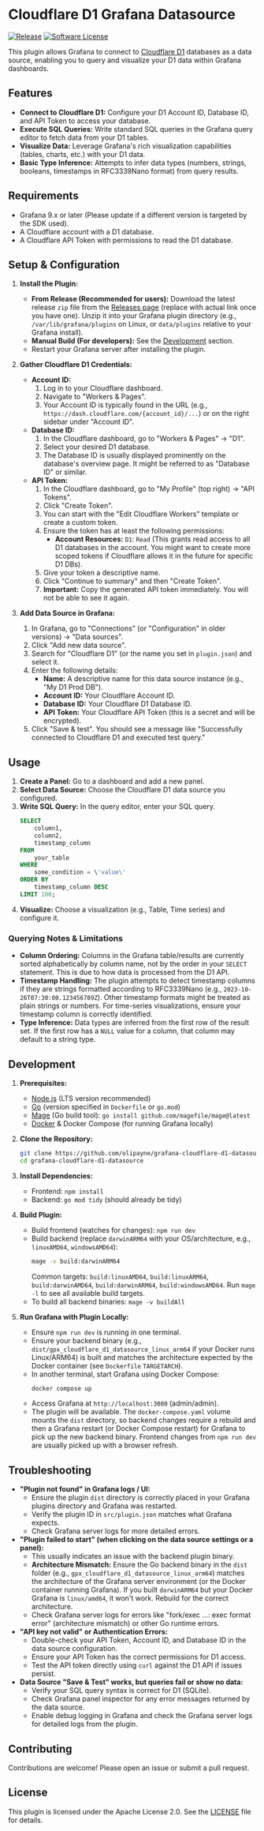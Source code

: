 # Cloudflare D1 Grafana Datasource

[![Release](https://img.shields.io/github/v/release/olipayne/grafana-cloudflare-d1-datasource?style=flat-square)](https://github.com/olipayne/grafana-cloudflare-d1-datasource/releases/latest)
[![Software License](https://img.shields.io/badge/license-Apache2-brightgreen.svg?style=flat-square)](LICENSE)
<!-- Add other badges as appropriate: build status, etc. -->

This plugin allows Grafana to connect to [Cloudflare D1](https://developers.cloudflare.com/d1/) databases as a data source, enabling you to query and visualize your D1 data within Grafana dashboards.

## Features

*   **Connect to Cloudflare D1:** Configure your D1 Account ID, Database ID, and API Token to access your database.
*   **Execute SQL Queries:** Write standard SQL queries in the Grafana query editor to fetch data from your D1 tables.
*   **Visualize Data:** Leverage Grafana\'s rich visualization capabilities (tables, charts, etc.) with your D1 data.
*   **Basic Type Inference:** Attempts to infer data types (numbers, strings, booleans, timestamps in RFC3339Nano format) from query results.

## Requirements

*   Grafana 9.x or later (Please update if a different version is targeted by the SDK used).
*   A Cloudflare account with a D1 database.
*   A Cloudflare API Token with permissions to read the D1 database.

## Setup & Configuration

1.  **Install the Plugin:**
    *   **From Release (Recommended for users):** Download the latest release `zip` file from the [Releases page](https://github.com/olipayne/grafana-cloudflare-d1-datasource/releases) (replace with actual link once you have one). Unzip it into your Grafana plugin directory (e.g., `/var/lib/grafana/plugins` on Linux, or `data/plugins` relative to your Grafana install).
    *   **Manual Build (For developers):** See the [Development](#development) section.
    *   Restart your Grafana server after installing the plugin.

2.  **Gather Cloudflare D1 Credentials:**
    *   **Account ID:**
        1.  Log in to your Cloudflare dashboard.
        2.  Navigate to "Workers & Pages".
        3.  Your Account ID is typically found in the URL (e.g., `https://dash.cloudflare.com/{account_id}/...`) or on the right sidebar under "Account ID".
        <!-- TODO: User to verify and add more precise instructions or link to CF docs -->
    *   **Database ID:**
        1.  In the Cloudflare dashboard, go to "Workers & Pages" -> "D1".
        2.  Select your desired D1 database.
        3.  The Database ID is usually displayed prominently on the database\'s overview page. It might be referred to as "Database ID" or similar.
        <!-- TODO: User to verify and add more precise instructions or link to CF docs -->
    *   **API Token:**
        1.  In the Cloudflare dashboard, go to "My Profile" (top right) -> "API Tokens".
        2.  Click "Create Token".
        3.  You can start with the "Edit Cloudflare Workers" template or create a custom token.
        4.  Ensure the token has at least the following permissions:
            *   **Account Resources:** `D1`: `Read` (This grants read access to all D1 databases in the account. You might want to create more scoped tokens if Cloudflare allows it in the future for specific D1 DBs).
            <!-- TODO: User to verify exact minimum permissions. CF docs on D1 API auth would be helpful. -->
        5.  Give your token a descriptive name.
        6.  Click "Continue to summary" and then "Create Token".
        7.  **Important:** Copy the generated API token immediately. You will not be able to see it again.

3.  **Add Data Source in Grafana:**
    1.  In Grafana, go to "Connections" (or "Configuration" in older versions) -> "Data sources".
    2.  Click "Add new data source".
    3.  Search for "Cloudflare D1" (or the name you set in `plugin.json`) and select it.
    4.  Enter the following details:
        *   **Name:** A descriptive name for this data source instance (e.g., "My D1 Prod DB").
        *   **Account ID:** Your Cloudflare Account ID.
        *   **Database ID:** Your Cloudflare D1 Database ID.
        *   **API Token:** Your Cloudflare API Token (this is a secret and will be encrypted).
    5.  Click "Save & test". You should see a message like "Successfully connected to Cloudflare D1 and executed test query."

## Usage

1.  **Create a Panel:** Go to a dashboard and add a new panel.
2.  **Select Data Source:** Choose the Cloudflare D1 data source you configured.
3.  **Write SQL Query:** In the query editor, enter your SQL query.
    ```sql
    SELECT
        column1,
        column2,
        timestamp_column
    FROM
        your_table
    WHERE
        some_condition = \'value\'
    ORDER BY
        timestamp_column DESC
    LIMIT 100;
    ```
4.  **Visualize:** Choose a visualization (e.g., Table, Time series) and configure it.

### Querying Notes & Limitations

*   **Column Ordering:** Columns in the Grafana table/results are currently sorted alphabetically by column name, not by the order in your `SELECT` statement. This is due to how data is processed from the D1 API.
*   **Timestamp Handling:** The plugin attempts to detect timestamp columns if they are strings formatted according to RFC3339Nano (e.g., `2023-10-26T07:30:00.123456789Z`). Other timestamp formats might be treated as plain strings or numbers. For time-series visualizations, ensure your timestamp column is correctly identified.
*   **Type Inference:** Data types are inferred from the first row of the result set. If the first row has a `NULL` value for a column, that column may default to a string type.

## Development

1.  **Prerequisites:**
    *   [Node.js](https://nodejs.org/) (LTS version recommended)
    *   [Go](https://golang.org/doc/install) (version specified in `Dockerfile` or `go.mod`)
    *   [Mage](https://magefile.org/) (Go build tool): `go install github.com/magefile/mage@latest`
    *   [Docker](https://www.docker.com/) & Docker Compose (for running Grafana locally)

2.  **Clone the Repository:**
    ```bash
    git clone https://github.com/olipayne/grafana-cloudflare-d1-datasource.git
    cd grafana-cloudflare-d1-datasource
    ```

3.  **Install Dependencies:**
    *   Frontend: `npm install`
    *   Backend: `go mod tidy` (should already be tidy)

4.  **Build Plugin:**
    *   Build frontend (watches for changes): `npm run dev`
    *   Build backend (replace `darwinARM64` with your OS/architecture, e.g., `linuxAMD64`, `windowsAMD64`):
        ```bash
        mage -v build:darwinARM64
        ```
        Common targets: `build:linuxAMD64`, `build:linuxARM64`, `build:darwinAMD64`, `build:darwinARM64`, `build:windowsAMD64`.
        Run `mage -l` to see all available build targets.
    *   To build all backend binaries: `mage -v buildAll`

5.  **Run Grafana with Plugin Locally:**
    *   Ensure `npm run dev` is running in one terminal.
    *   Ensure your backend binary (e.g., `dist/gpx_cloudflare_d1_datasource_linux_arm64` if your Docker runs Linux/ARM64) is built and matches the architecture expected by the Docker container (see `Dockerfile` `TARGETARCH`).
    *   In another terminal, start Grafana using Docker Compose:
        ```bash
        docker compose up
        ```
    *   Access Grafana at `http://localhost:3000` (admin/admin).
    *   The plugin will be available. The `docker-compose.yaml` volume mounts the `dist` directory, so backend changes require a rebuild and then a Grafana restart (or Docker Compose restart) for Grafana to pick up the new backend binary. Frontend changes from `npm run dev` are usually picked up with a browser refresh.

## Troubleshooting

*   **"Plugin not found" in Grafana logs / UI:**
    *   Ensure the plugin `dist` directory is correctly placed in your Grafana plugins directory and Grafana was restarted.
    *   Verify the plugin ID in `src/plugin.json` matches what Grafana expects.
    *   Check Grafana server logs for more detailed errors.
*   **"Plugin failed to start" (when clicking on the data source settings or a panel):**
    *   This usually indicates an issue with the backend plugin binary.
    *   **Architecture Mismatch:** Ensure the Go backend binary in the `dist` folder (e.g., `gpx_cloudflare_d1_datasource_linux_arm64`) matches the architecture of the Grafana server environment (or the Docker container running Grafana). If you built `darwinARM64` but your Docker Grafana is `linux/amd64`, it won\'t work. Rebuild for the correct architecture.
    *   Check Grafana server logs for errors like "fork/exec ...: exec format error" (architecture mismatch) or other Go runtime errors.
*   **"API key not valid" or Authentication Errors:**
    *   Double-check your API Token, Account ID, and Database ID in the data source configuration.
    *   Ensure your API Token has the correct permissions for D1 access.
    *   Test the API token directly using `curl` against the D1 API if issues persist.
*   **Data Source "Save & Test" works, but queries fail or show no data:**
    *   Verify your SQL query syntax is correct for D1 (SQLite).
    *   Check Grafana panel inspector for any error messages returned by the data source.
    *   Enable debug logging in Grafana and check the Grafana server logs for detailed logs from the plugin.

## Contributing

Contributions are welcome! Please open an issue or submit a pull request.

## License

This plugin is licensed under the Apache License 2.0. See the [LICENSE](./LICENSE) file for details.

<!-- Optional:
## Acknowledgements
* ...
-->
